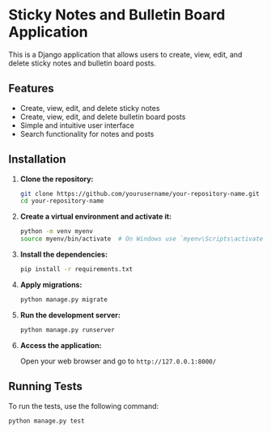# Sticky Notes and Bulletin Board Application

This is a Django application that allows users to create, view, edit, and delete sticky notes and bulletin board posts.

## Features

- Create, view, edit, and delete sticky notes
- Create, view, edit, and delete bulletin board posts
- Simple and intuitive user interface
- Search functionality for notes and posts

## Installation

1. **Clone the repository:**

    ```bash
    git clone https://github.com/yourusername/your-repository-name.git
    cd your-repository-name
    ```

2. **Create a virtual environment and activate it:**

    ```bash
    python -m venv myenv
    source myenv/bin/activate  # On Windows use `myenv\Scripts\activate`
    ```

3. **Install the dependencies:**

    ```bash
    pip install -r requirements.txt
    ```

4. **Apply migrations:**

    ```bash
    python manage.py migrate
    ```

5. **Run the development server:**

    ```bash
    python manage.py runserver
    ```

6. **Access the application:**

    Open your web browser and go to `http://127.0.0.1:8000/`

## Running Tests

To run the tests, use the following command:

```bash
python manage.py test
